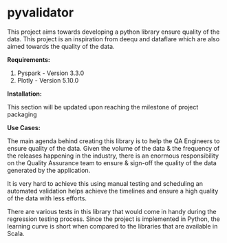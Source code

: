 # pyvalidator

This project aims towards developing a python library ensure quality of the data. This project is an inspiration from deequ and 
dataflare which are also aimed towards the quality of the data.

**Requirements:**

1. Pyspark - Version 3.3.0
2. Plotly - Version 5.10.0

**Installation:**

This section will be updated upon reaching the milestone of project packaging

**Use Cases:**

The main agenda behind creating this library is to help the QA Engineers to ensure quality of the data. Given the volume of the data & the frequency of the releases happening in the industry, there is an enormous responsibility on the Quality Assurance team to ensure & sign-off the quality of the data generated by the application. 

It is very hard to achieve this using manual testing and scheduling an automated validation helps achieve the timelines and ensure a high quality of the data with less efforts.

There are various tests in this library that would come in handy during the regression testing process. Since the project is implemented in Python, the learning curve is short when compared to the libraries that are available in Scala.
